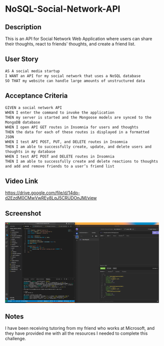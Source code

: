 # NoSQL-Social-Network-API

## Description

This is an API for Social Network Web Application where users can share their thoughts, react to friends' thoughts, and create a friend list.

## User Story

```
AS A social media startup
I WANT an API for my social network that uses a NoSQL database
SO THAT my website can handle large amounts of unstructured data
```

## Acceptance Criteria

```
GIVEN a social network API
WHEN I enter the command to invoke the application
THEN my server is started and the Mongoose models are synced to the MongoDB database
WHEN I open API GET routes in Insomnia for users and thoughts
THEN the data for each of these routes is displayed in a formatted JSON
WHEN I test API POST, PUT, and DELETE routes in Insomnia
THEN I am able to successfully create, update, and delete users and thoughts in my database
WHEN I test API POST and DELETE routes in Insomnia
THEN I am able to successfully create and delete reactions to thoughts and add and remove friends to a user’s friend list
```
## Video Link

https://drive.google.com/file/d/14dp-d2EzdM0CMwVwREy8LqJ5CRUDOnJM/view

## Screenshot

<img src="./assets/NoSQL-Social-Network-API.png" alt="screenshot">

## Notes

I have been receiving tutoring from my friend who works at Microsoft, and they have provided me with all the resources I needed to complete this challenge. 
